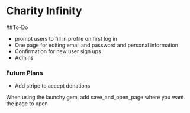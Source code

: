 # Charity Infinity

##To-Do
* prompt users to fill in profile on first log in 
* One page for editing email and password and personal information
* Confirmation for new user sign ups
* Admins

### Future Plans
* Add stripe to accept donations

When using the launchy gem, add save_and_open_page where you want the page to open
